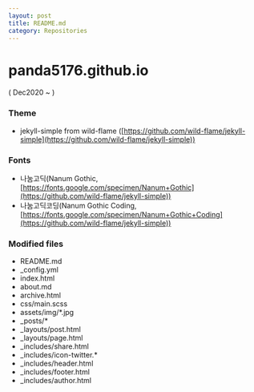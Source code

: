 ```yaml
---
layout: post
title: README.md
category: Repositories
---
```


# panda5176.github.io
( Dec2020 ~ )

### Theme
- jekyll-simple from wild-flame ([https://github.com/wild-flame/jekyll-simple](https://github.com/wild-flame/jekyll-simple))

### Fonts
- 나눔고딕(Nanum Gothic, [https://fonts.google.com/specimen/Nanum+Gothic](https://github.com/wild-flame/jekyll-simple))
- 나눔고딕코딩(Nanum Gothic Coding, [https://fonts.google.com/specimen/Nanum+Gothic+Coding](https://github.com/wild-flame/jekyll-simple))

### Modified files
- README.md
- _config.yml
- index.html
- about.md
- archive.html
- css/main.scss
- assets/img/*.jpg
- _posts/*
- _layouts/post.html
- _layouts/page.html
- _includes/share.html
- _includes/icon-twitter.*
- _includes/header.html
- _includes/footer.html
- _includes/author.html

